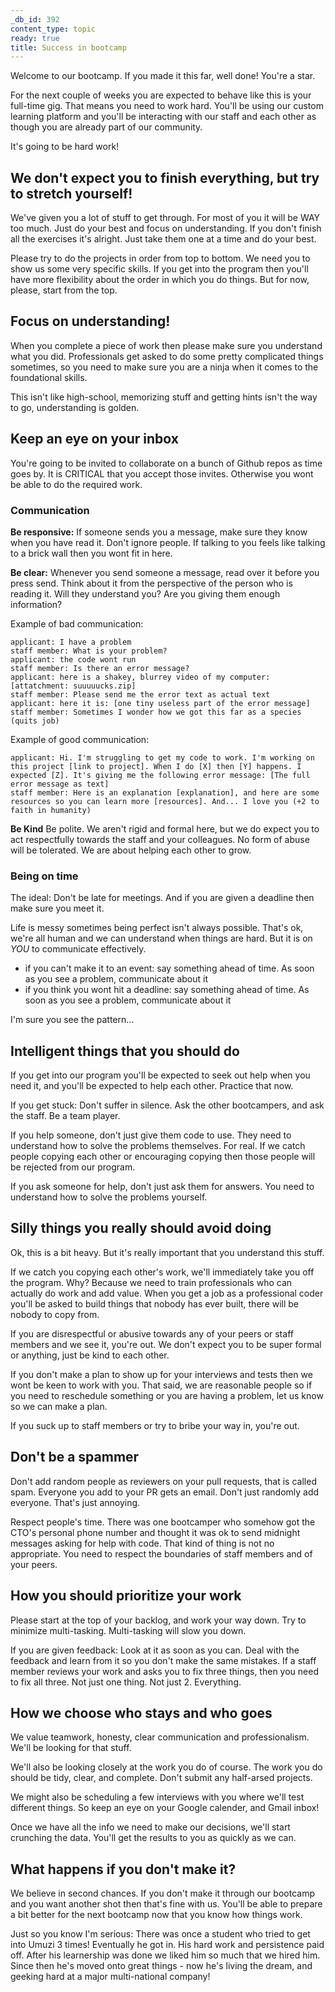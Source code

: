 ```yaml
---
_db_id: 392
content_type: topic
ready: true
title: Success in bootcamp
---
```


Welcome to our bootcamp. If you made it this far, well done! You're a star.

For the next couple of weeks you are expected to behave like this is your full-time gig. That means you need to work hard. You'll be using our custom learning platform and you'll be interacting with our staff and each other as though you are already part of our community.

It's going to be hard work!

## We don't expect you to finish everything, but try to stretch yourself!

We've given you a lot of stuff to get through. For most of you it will be WAY too much. Just do your best and focus on understanding. If you don't finish all the exercises it's alright. Just take them one at a time and do your best.

Please try to do the projects in order from top to bottom. We need you to show us some very specific skills. If you get into the program then you'll have more flexibility about the order in which you  do things. But for now, please, start from the top.

## Focus on understanding!

When you complete a piece of work then please make sure you understand what you did. Professionals get asked to do some pretty complicated things sometimes, so you need to make sure you are a ninja when it comes to the foundational skills.

This isn't like high-school, memorizing stuff and getting hints isn't the way to go, understanding is golden.

## Keep an eye on your inbox

You're going to be invited to collaborate on a bunch of Github repos as time goes by. It is CRITICAL that you accept those invites. Otherwise you wont be able to do the required work.

### Communication

**Be responsive:** If someone sends you a message, make sure they know when you have read it. Don't ignore people. If talking to you feels like talking to a brick wall then you wont fit in here.

**Be clear:** Whenever you send someone a message, read over it before you press send. Think about it from the perspective of the person who is reading it. Will they understand you? Are you giving them enough information?

Example of bad communication:

```
applicant: I have a problem
staff member: What is your problem?
applicant: the code wont run
staff member: Is there an error message?
applicant: here is a shakey, blurrey video of my computer: [attatchment: suuuuucks.zip]
staff member: Please send me the error text as actual text
applicant: here it is: [one tiny useless part of the error message]
staff member: Sometimes I wonder how we got this far as a species (quits job)
```

Example of good communication:

```
applicant: Hi. I'm struggling to get my code to work. I'm working on this project [link to project]. When I do [X] then [Y] happens. I expected [Z]. It's giving me the following error message: [The full error message as text]
staff member: Here is an explanation [explanation], and here are some resources so you can learn more [resources]. And... I love you (+2 to faith in humanity)
```

**Be Kind** Be polite. We aren't rigid and formal here, but we do expect you to act respectfully towards the staff and your colleagues. No form of abuse will be tolerated. We are about helping each other to grow.

### Being on time

The ideal: Don't be late for meetings. And if you are given a deadline then make sure you meet it.

Life is messy sometimes being perfect isn't always possible. That's ok, we're all human and we can understand when things are hard. But it is on _YOU_ to communicate effectively.

- if you can't make it to an event: say something ahead of time. As soon as you see a problem, communicate about it
- if you think you wont hit a deadline: say something ahead of time. As soon as you see a problem, communicate about it

I'm sure you see the pattern...

## Intelligent things that you should do

If you get into our program you'll be expected to seek out help when you need it, and you'll be expected to help each other. Practice that now.

If you get stuck: Don't suffer in silence. Ask the other bootcampers, and ask the staff. Be a team player.

If you help someone, don't just give them code to use. They need to understand how to solve the problems themselves. For real. If we catch people copying each other or encouraging copying then those people will be rejected from our program.

If you ask someone for help, don't just ask them for answers. You need to understand how to solve the problems yourself.

## Silly things you really should avoid doing

Ok, this is a bit heavy. But it's really important that you understand this stuff.

If we catch you copying each other's work, we'll immediately take you off the program. Why? Because we need to train professionals who can actually do work and add value. When you get a job as a professional coder you'll be asked to build things that nobody has ever built, there will be nobody to copy from.

If you are disrespectful or abusive towards any of your peers or staff members and we see it, you're out. We don't expect you to be super formal or anything, just be kind to each other.

If you don't make a plan to show up for your interviews and tests then we wont be keen to work with you. That said, we are reasonable people so if you need to reschedule something or you are having a problem, let us know so we can make a plan.

If you suck up to staff members or try to bribe your way in, you're out.

## Don't be a spammer

Don't add random people as reviewers on your pull requests, that is called spam. Everyone you add to your PR gets an email. Don't just randomly add everyone. That's just annoying.

Respect people's time. There was one bootcamper who somehow got the CTO's personal phone number and thought it was ok to send midnight messages asking for help with code. That kind of thing is not no appropriate. You need to respect the boundaries of staff members and of your peers.

## How you should prioritize your work

Please start at the top of your backlog, and work your way down. Try to minimize multi-tasking. Multi-tasking will slow you down.

If you are given feedback: Look at it as soon as you can. Deal with the feedback and learn from it so you don't make the same mistakes. If a staff member reviews your work and asks you to fix three things, then you need to fix all three. Not just one thing. Not just 2. Everything.

## How we choose who stays and who goes

We value teamwork, honesty, clear communication and professionalism. We'll be looking for that stuff.

We'll also be looking closely at the work you do of course. The work you do should be tidy, clear, and complete. Don't submit any half-arsed projects.

We might also be scheduling a few interviews with you where we'll test different things. So keep an eye on your Google calender, and Gmail inbox!

Once we have all the info we need to make our decisions, we'll start crunching the data. You'll get the results to you as quickly as we can.

## What happens if you don't make it?

We believe in second chances. If you don't make it through our bootcamp and you want another shot then that's fine with us. You'll be able to prepare a bit better for the next bootcamp now that you know how things work.

Just so you know I'm serious: There was once a student who tried to get into Umuzi 3 times! Eventually he got in. His hard work and persistence paid off. After his learnership was done we liked him so much that we hired him. Since then he's moved onto great things - now he's living the dream, and geeking hard at a major multi-national company!